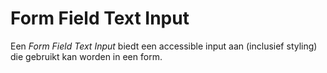 # Form Field Text Input

Een _Form Field Text Input_ biedt een accessible input aan (inclusief styling) die gebruikt kan worden in een form.
